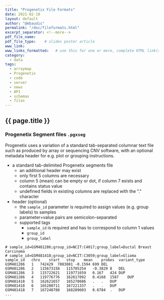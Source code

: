 ```yaml
---
title: "Progenetix File Formats"
date: 2021-02-10
layout: default
author: "@mbaudis"
permalink: "/doc/fileformats.html"
excerpt_separator: <!--more-->
pdf_file_name:
pdf_file_type:    # slides poster article
www_link:
www_links_formatted:   # use this for one or more, complete HTML link(s) with label '<a href="http://" target="_blank">...</a>'
category:
  - data
tags:
  - arraymap
  - Progenetix
  - code
  - server
  - news
  - API
  - schemas
  - files
---
```


## {{ page.title }}

### Progenetix Segment files `.pgxseg`

Progenetix uses a variation of a standard tab-separated columnar text file such as produced by array or sequencing CNV software, with an optional metadata header for e.g. plot or grouping instructions.

<!--more-->

* a standard tab-delimited Progenetix segments file
  - an additional header may exist
  - only first 5 columns are necessary
  - column 5 (mean) can be empty or dot, if column 7 exists and contains status value
  - undefined fields in existing columns are replaced with the "." character
* header (optional)
  - the `sample_id` parameter is required to assign values (e.g. group labels) to samples
  - parameter=value pairs are semicolon-separated
  - supported tags
    * `sample_id` is required and has to correspond to column 1 values
    * `group_id`
    * `group_label`

```
# sample_id=GSM481286;group_id=NCIT:C4017;group_label=Ductal Breast Carcinoma
# sample_id=GSM481418;group_id=NCIT:C3059;group_label=Glioma
sample_id	chro	start	stop	mean	probes	variant_type
GSM481286	1	742429	7883881	-0.1594	699	DEL
GSM481286	2	115673158	115705254	-0.3829	8	DEL
GSM481286	3	115722621	119771659	0.167	424	DUP
GSM481286	4	119776776	162617092	0.4168	1587	DUP
GSM481418	5	162621657	165278686	.	.	DUP
GSM481418	6	165280711	167221337	.	.	DUP
GSM481418	7	167248788	168289603	0.6784	.	DUP
...
```
